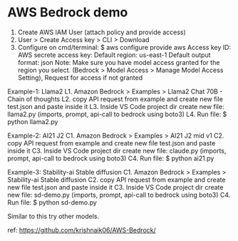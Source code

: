 # AWS Bedrock demo
1. Create AWS IAM User (attach policy and provide access)
2. User > Create Access key > CLI > Download
3. Configure on cmd/terminal:
   $ aws configure
   provide aws Access key ID:
   AWS secrete access key:
   Default region: us-east-1
   Default output format: json
Note: Make sure you have model access granted for the region you select. (Bedrock > Model Access > Manage Model Access Setting), Request for access if not granted

Example-1: Llama2
L1. Amazon Bedrock > Examples > Llama2 Chat 70B - Chain of thoughts
L2. copy API request from example and create new file test.json and paste inside it
L3. Inside VS Code project dir create new file: llama2.py (imports, prompt, api-call to bedrock using boto3)
L4. Run file:
   $ python llama2.py

Example-2: AI21 J2
C1. Amazon Bedrock > Examples > AI21 J2 mid v1
C2. copy API request from example and create new file test.json and paste inside it
C3. Inside VS Code project dir create new file: claude.py (imports, prompt, api-call to bedrock using boto3)
C4. Run file:
   $ python ai21.py


Example-3: Stability-ai Stable diffusion
C1. Amazon Bedrock > Examples > Stability-ai Stable diffusion
C2. copy API request from example and create new file test.json and paste inside it
C3. Inside VS Code project dir create new file: sd-demo.py (imports, prompt, api-call to bedrock using boto3)
C4. Run file:
   $ python sd-demo.py

Similar to this try other models.


ref: https://github.com/krishnaik06/AWS-Bedrock/
